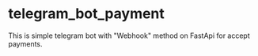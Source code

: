 # telegram_bot_payment

This is simple telegram bot with "Webhook" method on FastApi for accept payments.
